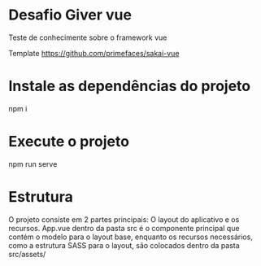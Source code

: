 # Desafio Giver vue

Teste de conhecimente sobre o framework vue

Template https://github.com/primefaces/sakai-vue


# Instale as dependências do projeto

npm i 

# Execute o projeto
npm run serve

# Estrutura
O projeto consiste em 2 partes principais: O layout do aplicativo e os recursos. App.vue dentro da pasta src é o componente principal que contém o modelo para o layout base, enquanto os recursos necessários, como a estrutura SASS para o layout, são colocados dentro da pasta src/assets/
